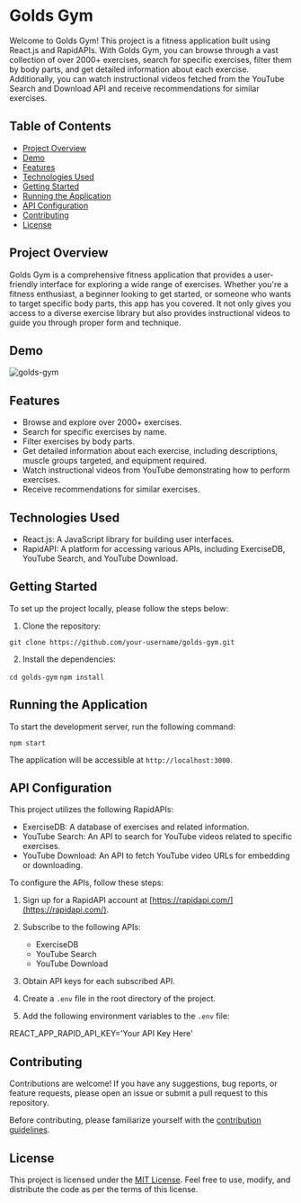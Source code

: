 # Golds Gym

Welcome to Golds Gym! This project is a fitness application built using React.js and RapidAPIs. With Golds Gym, you can browse through a vast collection of over 2000+ exercises, search for specific exercises, filter them by body parts, and get detailed information about each exercise. Additionally, you can watch instructional videos fetched from the YouTube Search and Download API and receive recommendations for similar exercises.

## Table of Contents

- [Project Overview](#project-overview)
- [Demo](#demo)
- [Features](#features)
- [Technologies Used](#technologies-used)
- [Getting Started](#getting-started)
- [Running the Application](#running-the-application)
- [API Configuration](#api-configuration)
- [Contributing](#contributing)
- [License](#license)

## Project Overview <a name="project-overview"></a>

Golds Gym is a comprehensive fitness application that provides a user-friendly interface for exploring a wide range of exercises. Whether you're a fitness enthusiast, a beginner looking to get started, or someone who wants to target specific body parts, this app has you covered. It not only gives you access to a diverse exercise library but also provides instructional videos to guide you through proper form and technique.

## Demo <a name="demo"></a>

![golds-gym](https://github.com/TomarJatin/golds-gym/assets/91650461/2dcc979e-fa9f-4e5f-a4c6-626a57959a7f)



## Features <a name="features"></a>

- Browse and explore over 2000+ exercises.
- Search for specific exercises by name.
- Filter exercises by body parts.
- Get detailed information about each exercise, including descriptions, muscle groups targeted, and equipment required.
- Watch instructional videos from YouTube demonstrating how to perform exercises.
- Receive recommendations for similar exercises.

## Technologies Used <a name="technologies-used"></a>

- React.js: A JavaScript library for building user interfaces.
- RapidAPI: A platform for accessing various APIs, including ExerciseDB, YouTube Search, and YouTube Download.

## Getting Started <a name="getting-started"></a>

To set up the project locally, please follow the steps below:

1. Clone the repository:

`git clone https://github.com/your-username/golds-gym.git`


2. Install the dependencies:

`cd golds-gym`
`npm install`


## Running the Application <a name="running-the-application"></a>

To start the development server, run the following command:

`npm start`


The application will be accessible at `http://localhost:3000`.

## API Configuration <a name="api-configuration"></a>

This project utilizes the following RapidAPIs:

- ExerciseDB: A database of exercises and related information.
- YouTube Search: An API to search for YouTube videos related to specific exercises.
- YouTube Download: An API to fetch YouTube video URLs for embedding or downloading.

To configure the APIs, follow these steps:

1. Sign up for a RapidAPI account at [https://rapidapi.com/](https://rapidapi.com/).

2. Subscribe to the following APIs:
   - ExerciseDB
   - YouTube Search
   - YouTube Download

3. Obtain API keys for each subscribed API.

4. Create a `.env` file in the root directory of the project.

5. Add the following environment variables to the `.env` file:

REACT_APP_RAPID_API_KEY='Your API Key Here'

## Contributing <a name="license"></a>

Contributions are welcome! If you have any suggestions, bug reports, or feature requests, please open an issue or submit a pull request to this repository.

Before contributing, please familiarize yourself with the [contribution guidelines](CONTRIBUTING.md).

## License <a name="project-overview"></a>

This project is licensed under the [MIT License](LICENSE). Feel free to use, modify, and distribute the code as per the terms of this license.
